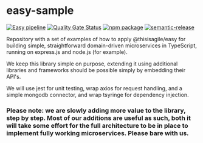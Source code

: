# easy-sample
[![Easy pipeline](https://github.com/thisisagile/easy-sample/workflows/Easy%20pipeline/badge.svg?branch=main)](https://github.com/thisisagile/easy/actions?query=workflow%3A%22Easy+pipeline%22)
[![Quality Gate Status](https://sonarcloud.io/api/project_badges/measure?project=thisisagile_easy-sample&metric=alert_status)](https://sonarcloud.io/dashboard?id=thisisagile_easy)
[![npm package](https://img.shields.io/npm/v/@thisisagile/easy-sample.svg)](https://www.npmjs.com/package/@thisisagile/easy-sample)
[![semantic-release](https://img.shields.io/badge/%20%20%F0%9F%93%A6%F0%9F%9A%80-semantic--release-e10079.svg)](https://github.com/semantic-release/semantic-release)

Repository with a set of examples of how to apply @thisisagile/easy for building simple, straightforward domain-driven microservices in TypeScript, running on express.js and node.js (for example).

We keep this library simple on purpose, extending it using additional libraries and frameworks should be possible simply by embedding their API's.

We will use jest for unit testing, wrap axios for request handling, and a simple mongodb connector, and wrap tsyringe for dependency injection.

### Please note: we are slowly adding more value to the library, step by step. Most of our additions are useful as such, both it will take some effort for the full architecture to be in place to implement fully working microservices. Please bare with us.
